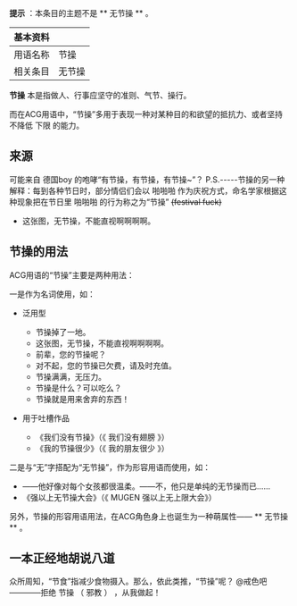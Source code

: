 **提示** ：本条目的主题不是 ** 无节操  ** 。

|  **基本资料**  ||
|---|---|
|用语名称  |  节操   |
|相关条目  |  无节操   |
  
**节操** 本是指做人、行事应坚守的准则、气节、操行。

而在ACG用语中，“节操”多用于表现一种对某种目的和欲望的抵抗力、或者坚持不降低  下限  的能力。

##  来源

可能来自  德国boy  的咆哮“有节操，有节操，有节操~”？ P.S.-----节操的另一种解释：每到各种节日时，部分情侣们会以  啪啪啪
作为庆祝方式，命名学家根据这种现象把在节日里  啪啪啪  的行为称之为“节操” ~~(festival fuck)~~

  * 这张图，无节操，不能直视啊啊啊啊。 

##  节操的用法

ACG用语的“节操”主要是两种用法：

一是作为名词使用，如：

  * 泛用型 
    * 节操掉了一地。 
    * 这张图，无节操，不能直视啊啊啊啊。 
    * 前辈，您的节操呢？ 
    * 对不起，您的节操已欠费，请及时充值。 
    * 节操满满，无压力。 
    * 节操是什么？可以吃么？ 
    * 节操就是用来舍弃的东西！ 

  * 用于吐槽作品 
    * 《我们没有节操》（《  我们没有翅膀  》） 
    * 《我的节操很少》（《  我的朋友很少  》） 

二是与“无”字搭配为“无节操”，作为形容用语而使用，如：

  * ——他好像对每个女孩都很温柔。——不，他只是单纯的无节操而已…… 
  * 《强以上无节操大会》（《  MUGEN  强以上无上限大会》） 

  
另外，节操的形容用语用法，在ACG角色身上也诞生为一种萌属性—— ** 无节操  ** 。

##  一本正经地胡说八道

众所周知，“节食”指减少食物摄入。那么，依此类推，“节操”呢？  @戒色吧  ————拒绝  节操  （  邪教  ）  ，从我做起！


